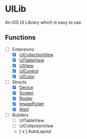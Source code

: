 # UILib

An iOS UI Library which is easy to use.
## Functions
- [ ] Extensions
  - [x] [UICollectionView](https://github.com/LoniQin/ios-ui-lib/blob/master/Sources/UILib/Extensions/UICollectionView%2BExtension.swift)
  - [x] [UITableView](https://github.com/LoniQin/ios-ui-lib/blob/master/Sources/UILib/Extensions/UITableView%2BExtension.swift)
  - [x] [UIView](https://github.com/LoniQin/ios-ui-lib/blob/master/Sources/UILib/Extensions/UIView%2BExtension.swift)
  - [x] [UIControl](https://github.com/LoniQin/ios-ui-lib/blob/master/Sources/UILib/Extensions/UIControl%2BExtension.swift)
  - [x] [UIColor](https://github.com/LoniQin/ios-ui-lib/blob/master/Sources/UILib/Extensions/UIColor%2BExtension.swift)
- [ ] Structs
  - [x] [Device](https://github.com/LoniQin/ios-ui-lib/blob/master/Sources/UILib/Structs/Device.swift)
  - [x] [Screen](https://github.com/LoniQin/ios-ui-lib/blob/master/Sources/UILib/Structs/Screen.swift)
  - [x] [Router](https://github.com/LoniQin/ios-ui-lib/blob/master/Sources/UILib/Structs/Router.swift)
  - [x] [ImagePicker](https://github.com/LoniQin/ios-ui-lib/blob/master/Sources/UILib/Structs/ImagePicker.swift)
  - [x] [Alert](https://github.com/LoniQin/ios-ui-lib/blob/master/Sources/UILib/Structs/Alert.swift)
- [ ] Builders
  - [ ] UITableView
  - [ ] UICollectionView
  - [ x ] AutoLayout

